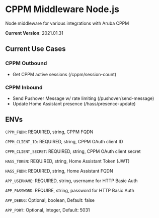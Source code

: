 # CPPM Middleware Node.js
Node middleware for various integrations with Aruba CPPM

**Current Version**: 2021.01.31

## Current Use Cases
### CPPM Outbound
* Get CPPM active sessions (/cppm/session-count)

### CPPM Inbound
* Send Pushover Message w/ rate limiting (/pushover/send-message)
* Update Home Assistant presence (/hass/presence-update)


## ENVs
`CPPM_FQDN`: REQUIRED, string, CPPM FQDN

`CPPM_CLIENT_ID`: REQUIRED, string, CPPM OAuth client ID

`CPPM_CLIENT_SECRET`: REQUIRED, string, CPPM OAuth client secret

`HASS_TOKEN`: REQUIRED, string, Home Assistant Token (JWT)

`HASS_FQDN`: REQUIRED, string, Home Assistant FQDN

`APP_USERNAME`: REQUIRED, string, username for HTTP Basic Auth

`APP_PASSWORD`: REQUIRE, string, password for HTTP Basic Auth

`APP_DEBUG`: Optional, boolean, Default: false

`APP_PORT`: Optional, integer, Default: 5031
